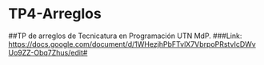 # TP4-Arreglos
##TP de arreglos de Tecnicatura en Programación UTN MdP.
###Link: https://docs.google.com/document/d/1WHezjhPbFTvlX7VbrpoPRstvIcDWvUo9ZZ-Obq7Zhus/edit#
